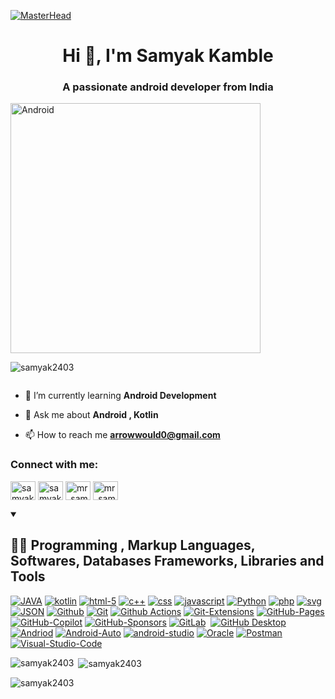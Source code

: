 [![MasterHead](https://1.bp.blogspot.com/-7A4WynwLsMw/XbBpCXG8fHI/AAAAAAAAMt4/uOa1bpLskYgrwGbllhSu2SDj_Mig8SXJQCLcBGAsYHQ/s1600/2000_600px.gif)](https://samyakkamble.io)
<h1 align="center">Hi 👋, I'm Samyak Kamble</h1>
<h3 align="center">A passionate android developer from India</h3>

<img aling= "right" alt="Android" width="400" src="https://animafoundation.in/wp-content/uploads/2021/03/mobile-app.gif">

<p align="left"> <img src="https://komarev.com/ghpvc/?username=samyak2403&label=Profile%20views&color=0e75b6&style=flat" alt="samyak2403" /> </p>

<p align="left"> <a href="https://twitter.com/" target="blank"><img src="https://img.shields.io/twitter/follow/?logo=twitter&style=for-the-badge" alt="" /></a> </p>

- 🌱 I’m currently learning **Android Development**

- 💬 Ask me about **Android , Kotlin**

- 📫 How to reach me **arrowwould0@gmail.com**

<h3 align="left">Connect with me:</h3>
<p align="left">
<a href="https://linkedin.com/in/samyakkamble" target="blank"><img align="center" src="https://raw.githubusercontent.com/rahuldkjain/github-profile-readme-generator/master/src/images/icons/Social/linked-in-alt.svg" alt="samyakkamble" height="30" width="40" /></a>
<a href="https://fb.com/samyakkamble" target="blank"><img align="center" src="https://raw.githubusercontent.com/rahuldkjain/github-profile-readme-generator/master/src/images/icons/Social/facebook.svg" alt="samyakkamble" height="30" width="40" /></a>
<a href="https://instagram.com/mr_samyakkamble" target="blank"><img align="center" src="https://raw.githubusercontent.com/rahuldkjain/github-profile-readme-generator/master/src/images/icons/Social/instagram.svg" alt="mr_samyakkamble" height="30" width="40" /></a>
<a href="https://www.youtube.com/c/UCo9rCmQQU34YL1FEipmXUFQ" target="blank"><img align="center" src="https://raw.githubusercontent.com/rahuldkjain/github-profile-readme-generator/master/src/images/icons/Social/youtube.svg" alt="mr_samyakkamble" height="30" width="40" /></a>
</p>


<details open> 
<summary><h2>👨‍💻 Programming , Markup Languages, Softwares, Databases Frameworks, Libraries and Tools</h2></summary>
<div align="left">  

<a href="#"><img alt="JAVA"
            src="https://custom-icon-badges.demolab.com/badge/Java-007396.svg?logo=java&logoColor=white"></a>
    <a href="#"><img alt="kotlin" src="https://img.shields.io/badge/Kotlin-7F52FF.svg?logo=Kotlin&logoColor=white"></a>
    <a href="#"><img alt="html-5" src="https://img.shields.io/badge/HTML5-E34F26.svg?logo=HTML5&logoColor=white"></a>
    <a href="#"><img alt="c++" src="https://img.shields.io/badge/C++-00599C.svg?logo=C++&logoColor=white"></a>
    <a href="#"><img alt="css" src="https://img.shields.io/badge/CSS3-1572B6.svg?logo=CSS3&logoColor=white"></a>
    <a href="#"><img alt="javascript"
            src="https://img.shields.io/badge/JavaScript-F7DF1E.svg?logo=JavaScript&logoColor=black"></a>
    <a href="#"><img alt="Python" src="https://img.shields.io/badge/Python-3776AB.svg?logo=Python&logoColor=white"></a>
    <a href="#"><img alt="php" src="https://img.shields.io/badge/PHP-777BB4.svg?logo=PHP&logoColor=white"></a>
    <a href="#"><img alt="svg" src="https://img.shields.io/badge/SVG-FFB13B.svg?logo=SVG&logoColor=black"></a>
    <a href="#"><img alt="JSON" src="https://img.shields.io/badge/JSON-000000.svg?logo=JSON&logoColor=white"></a>
    <a href="#"><img alt="Github" src="https://img.shields.io/badge/GitHub-181717.svg?logo=GitHub&logoColor=white"></a>
    <a href="#"><img alt="Git" src="https://img.shields.io/badge/Git-F05032.svg?logo=Git&logoColor=white"></a>
    <a href="#"><img alt="Github Actions"
            src="https://img.shields.io/badge/GitHub%20Actions-2088FF.svg?logo=GitHub-Actions&logoColor=white"></a>
    <a href="#"><img alt="Git-Extensions"
            src="https://img.shields.io/badge/Git%20Extensions-212121.svg?logo=Git-Extensions&logoColor=white"></a>
    <a href="#"><img alt="GitHub-Pages"
            src="https://img.shields.io/badge/GitHub%20Pages-222222.svg?logo=GitHub-Pages&logoColor=white"></a>
    <a href="#"><img alt="GitHub-Copilot"
            src="https://img.shields.io/badge/GitHub%20Copilot-000000.svg?logo=GitHub-Copilot&logoColor=white"></a>
    <a href="#"><img alt="GitHub-Sponsors"
            src="https://img.shields.io/badge/GitHub%20Sponsors-EA4AAA.svg?logo=GitHub-Sponsors&logoColor=white"></a>
    <a href="#"><img alt="GitLab" src="https://img.shields.io/badge/GitLab-FC6D26.svg?logo=GitLab&logoColor=white"></a>
    <a href="#"><img alt="" src="https://img.shields.io/badge/Markdown-000000.svg?logo=Markdown&logoColor=white"></a>
<a href="#"><img alt="GitHub Desktop"
            src="https://img.shields.io/badge/GitHub%20Desktop-8034A9.svg?logo=github&logoColor=white"></a>
    <a href="#"><img alt="Andriod"
            src="https://img.shields.io/badge/Android-34A853.svg?logo=Android&logoColor=white"></a>
    <a href="#"><img alt="Android-Auto"
            src="https://img.shields.io/badge/Android%20Auto-3DDC84.svg?logo=Android-Auto&logoColor=white"></a>
    <a href="#"><img alt="android-studio"
            src="https://img.shields.io/badge/Android%20Studio-3DDC84.svg?logo=Android-Studio&logoColor=white"></a>
    <a href="#"><img alt="Oracle" src="https://img.shields.io/badge/Oracle-F80000.svg?logo=Oracle&logoColor=white"></a>
    <a href="#"><img alt="Postman"
            src="https://img.shields.io/badge/Postman-FF6C37.svg?logo=Postman&logoColor=white"></a><a href="#"><img alt="Visual-Studio-Code"
            src="https://img.shields.io/badge/Visual%20Studio%20Code-007ACC.svg?logo=Visual-Studio-Code&logoColor=white"></a>
    <a href="#"><img alt="" src="https://img.shields.io/badge/SQLite-003B57.svg?logo=SQLite&logoColor=white"></a>
    <a href="#"><img alt="" src="https://img.shields.io/badge/MySQL-4479A1.svg?logo=MySQL&logoColor=white"></a>
    <a href="#"><img alt="" src="https://img.shields.io/badge/Windows-0078D4.svg?logo=Windows&logoColor=white"></a>
    <a href="#"><img alt="" src="https://img.shields.io/badge/Linux-FCC624.svg?logo=Linux&logoColor=black"></a>
    <a href="#"><img alt="" src="https://img.shields.io/badge/Ubuntu-E95420.svg?logo=Ubuntu&logoColor=white"></a>
    <a href="#"><img alt=""
            src="https://img.shields.io/badge/Kali%20Linux-557C94.svg?logo=Kali-Linux&logoColor=white"></a>
    <a href="#"><img alt=""
            src="https://img.shields.io/badge/Google%20Play%20Console-414141.svg?logo=Google-Play&logoColor=white"></a>
    <a href="#"><img alt="" src="https://img.shields.io/badge/Firebase-FFCA28.svg?logo=Firebase&logoColor=black"></a>
    <a href="#"><img alt=""
            src="https://img.shields.io/badge/Google%20Cloud%20Storage-AECBFA.svg?logo=Google-Cloud-Storage&logoColor=black"></a>
    <a href="#"><img alt=""
            src="https://img.shields.io/badge/Google%20AdMob-EA4335.svg?logo=Google-AdMob&logoColor=white"></a>
    <a href="#"><img alt="" src="https://img.shields.io/badge/Adobe-FF0000.svg?logo=Adobe&logoColor=white"></a>
    <a href="#"><img alt=""
            src="https://img.shields.io/badge/Adobe%20Photoshop-31A8FF.svg?logo=Adobe-Photoshop&logoColor=white"></a>
    <a href="#"><img alt="" src="https://img.shields.io/badge/Adobe%20XD-FF61F6.svg?logo=Adobe-XD&logoColor=white"></a>
    <a href="#"><img alt=""
            src="https://img.shields.io/badge/Adobe%20Illustrator-FF9A00.svg?logo=Adobe-Illustrator&logoColor=white"></a>
    <a href="#"><img alt=""
            src="https://img.shields.io/badge/Adobe%20After%20Effects-9999FF.svg?logo=Adobe-After-Effects&logoColor=white"></a>
    <a href="#"><img alt="" src="https://img.shields.io/badge/Figma-F24E1E.svg?logo=Figma&logoColor=white"></a>
    <a href="#"><img alt="" src="https://img.shields.io/badge/Sketch-F7B500.svg?logo=Sketch&logoColor=black"></a>

</div>  
</details>
<p><img align="left" src="https://github-readme-stats.vercel.app/api/top-langs?username=samyak2403&show_icons=true&locale=en&layout=compact" alt="samyak2403" /></p>

<p>&nbsp;<img align="center" src="https://github-readme-stats.vercel.app/api?username=samyak2403&show_icons=true&locale=en" alt="samyak2403" /></p>

<p><img align="center" src="https://github-readme-streak-stats.herokuapp.com/?user=samyak2403&" alt="samyak2403" /></p>
